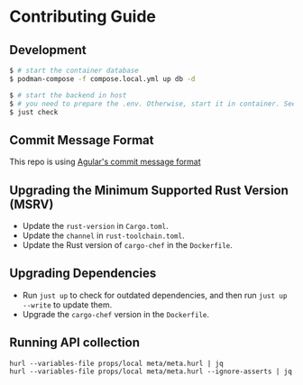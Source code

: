 # Contributing Guide

## Development

```bash
$ # start the container database
$ podman-compose -f compose.local.yml up db -d

$ # start the backend in host
$ # you need to prepare the .env. Otherwise, start it in container. See "Configure Environment Variables"
$ just check
```

## Commit Message Format

This repo is using [Agular's commit message format][commit-message]

## Upgrading the Minimum Supported Rust Version (MSRV)

- Update the `rust-version` in `Cargo.toml`.
- Update the `channel` in `rust-toolchain.toml`.
- Update the Rust version of `cargo-chef` in the `Dockerfile`.

## Upgrading Dependencies

- Run `just up` to check for outdated dependencies, and then run `just up --write` to update them.
- Upgrade the `cargo-chef` version in the `Dockerfile`.

## Running API collection

```shell
hurl --variables-file props/local meta/meta.hurl | jq
hurl --variables-file props/local meta/meta.hurl --ignore-asserts | jq
```

[commit-message]: https://github.com/angular/angular/blob/2095a08781167e91a60a4cec65c694688b319cd0/CONTRIBUTING.md#-commit-message-format
